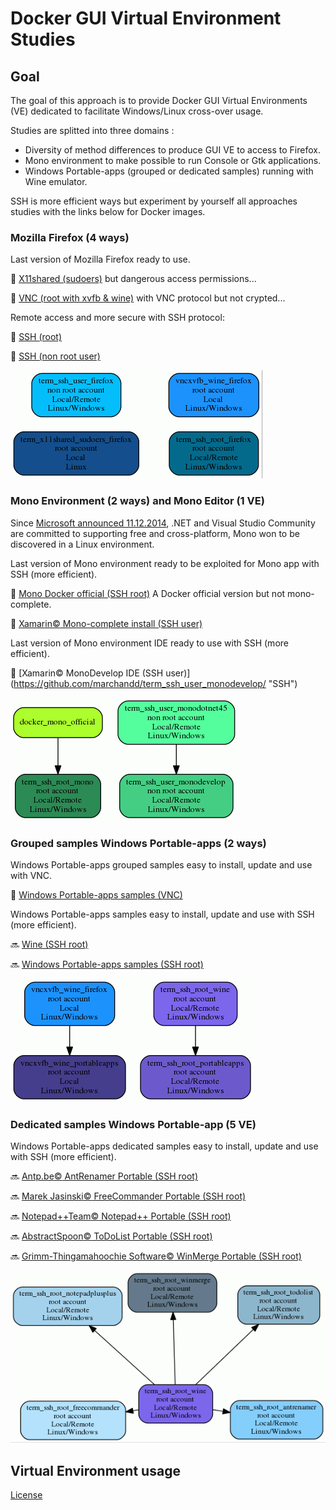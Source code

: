 # Docker GUI Virtual Environment Studies

## Goal

The goal of this approach is to provide Docker GUI Virtual Environments (VE) dedicated to facilitate Windows/Linux cross-over usage.

Studies are splitted into three domains : 
- Diversity of method differences to produce GUI VE to access to Firefox.
- Mono environment to make possible to run Console or Gtk applications.
- Windows Portable-apps (grouped or dedicated samples) running with Wine emulator.
 
SSH is more efficient ways but experiment by yourself all approaches studies with the links below for Docker images.

### Mozilla Firefox (4 ways)

Last version of Mozilla Firefox ready to use.

:checkered_flag: [X11shared (sudoers)](https://github.com/marchandd/term_x11shared_sudoers_firefox/ "X11shared") but dangerous access permissions... 

:checkered_flag: [VNC (root with xvfb & wine)](https://github.com/marchandd/vncxvfb_wine_firefox/ "VNC") with VNC protocol but not crypted... 

Remote access and more secure with SSH protocol:

:checkered_flag: [SSH (root)](https://github.com/marchandd/term_ssh_root_firefox/ "SSH") 

:checkered_flag: [SSH (non root user)](https://github.com/marchandd/term_ssh_user_firefox/ "SSH") 

![Graph1](graph1.gif)

### Mono Environment (2 ways) and Mono Editor (1 VE)

Since [Microsoft announced 11.12.2014](http://news.microsoft.com/2014/11/12/microsoft-takes-net-open-source-and-cross-platform-adds-new-development-capabilities-with-visual-studio-2015-net-2015-and-visual-studio-online/ "Microsoft announce"), .NET and Visual Studio Community are committed to supporting free and cross-platform, Mono won to be discovered in a Linux environment.  

Last version of Mono environment ready to be exploited for Mono app with SSH (more efficient).

:checkered_flag: [Mono Docker official (SSH root)](https://github.com/marchandd/term_ssh_root_mono/ "SSH") A Docker official version but not mono-complete. 

:checkered_flag: [Xamarin:copyright: Mono-complete install (SSH user)](https://github.com/marchandd/term_ssh_user_monodotnet45/ "SSH")

Last version of Mono environment IDE ready to use with SSH (more efficient).

:checkered_flag: [Xamarin:copyright: MonoDevelop IDE (SSH user)] (https://github.com/marchandd/term_ssh_user_monodevelop/ "SSH")

![Graph2](graph2.gif)

### Grouped samples Windows Portable-apps (2 ways)

Windows Portable-apps grouped samples easy to install, update and use with VNC.

:checkered_flag: [Windows Portable-apps samples (VNC)](https://github.com/marchandd/vncxvfb_wine_portableapps/ "VNC") 

Windows Portable-apps samples easy to install, update and use with SSH (more efficient).

:soon: [Wine (SSH root)](https://github.com/marchandd/term_ssh_root_wine/ "SSH")

:soon: [Windows Portable-apps samples (SSH root)](https://github.com/marchandd/term_ssh_root_portableapps/ "SSH")

![Graph3](graph3.gif)

### Dedicated samples Windows Portable-app (5 VE)

Windows Portable-apps dedicated samples easy to install, update and use with SSH (more efficient).

:soon: [Antp.be:copyright: AntRenamer Portable (SSH root)](https://github.com/marchandd/term_ssh_root_antrenamer/ "SSH") 

:soon: [Marek Jasinski:copyright: FreeCommander Portable (SSH root)](https://github.com/marchandd/term_ssh_root_freecommander/ "SSH")  

:soon: [Notepad++Team:copyright: Notepad++ Portable (SSH root)](https://github.com/marchandd/term_ssh_root_notepadplusplus/ "SSH") 

:soon: [AbstractSpoon:copyright: ToDoList Portable (SSH root)](https://github.com/marchandd/term_ssh_root_todolist/ "SSH") 

:soon: [Grimm-Thingamahoochie Software:copyright: WinMerge Portable (SSH root)](https://github.com/marchandd/term_ssh_root_winmerge/ "SSH") 

![Graph4](graph4.gif)

## Virtual Environment usage

[License](LICENSE "License")
